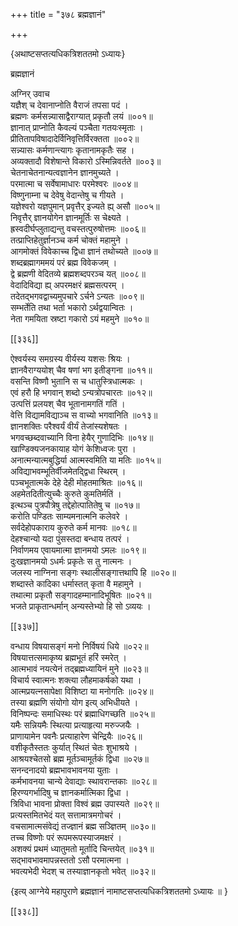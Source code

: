 +++
title = "३७८ ब्रह्मज्ञानं"

+++

\{अथाष्टसप्तत्यधिकत्रिशततमो ऽध्यायः\}

ब्रह्मज्ञानं  
    
अग्निर् उवाच  
यज्ञैश् च देवानाप्नोति वैराजं तपसा पदं ।  
ब्रह्मणः कर्मसन्न्यासाद्वैराग्यात् प्रकृतौ लयं   ॥००१॥  
ज्ञानात् प्राप्नोति कैवल्यं पञ्चैता गतयःस्मृताः   ।  
प्रीतितापविषादादेर्विनिवृत्तिर्विरक्तता ॥००२॥  
सन्न्यासः कर्मणान्त्यागः कृतानामकृतैः सह   ।  
अव्यक्तादौ विशेषान्ते विकारो ऽस्मिन्निवर्तते ॥००३॥  
चेतनाचेतनान्यत्वज्ञानेन ज्ञानमुच्यते ।  
परमात्मा च सर्वेषामाधारः परमेश्वरः   ॥००४॥  
विष्णुनाम्ना च देवेषु वेदान्तेषु च गीयते ।  
यज्ञेश्वरो यज्ञपुमान् प्रवृत्तैर् इज्यते ह्य् असौ ॥००५॥  
निवृत्तैर् ज्ञानयोगेन ज्ञानमूर्तिः स चेक्ष्यते ।  
ह्रस्वदीर्घप्लुताद्यन्तु वचस्तत्पुरुषोत्तमः ॥००६॥  
तत्प्राप्तिहेतुर्ज्ञानञ्च कर्म चोक्तं महामुने ।  
आगमोक्तं विवेकाच्च द्विधा ज्ञानं तथोच्यते ॥००७॥  
शब्दब्रह्मागममयं परं ब्रह्म विवेकजम् ।  
द्वे ब्रह्मणी वेदितव्ये ब्रह्मशब्दपरञ्च यत् ॥००८॥  
वेदादिविद्या ह्य् अपरमक्षरं ब्रह्मसत्परम् ।  
तदेतद्भगवद्वाच्यमुपचारे ऽर्चने ऽन्यतः ॥००९॥  
सम्भर्तेति तथा भर्ता भकारो ऽर्थद्वयान्वितः ।  
नेता गमयिता स्रष्टा गकारो ऽयं महमुने ॥०१०॥  

[[३३६]]
    
ऐश्वर्यस्य समग्रस्य वीर्यस्य यशसः श्रियः ।  
ज्ञानवैराग्ययोश् चैव षणां भग इतीङ्गना   ॥०११॥  
वसन्ति विष्णौ भुतानि स च धातुस्त्रिधात्मकः ।  
एवं हरौ हि भगवान् शब्दो ऽन्यत्रोपचारतः ॥०१२॥  
उत्पत्तिं प्रलयश् चैव भूतानामगतिं गतिं ।  
वेत्ति विद्यामविद्याञ्च स वाच्यो भगवानिति ॥०१३॥  
ज्ञानशक्तिः परैश्वर्यं वीर्यं तेजांस्यशेषतः   ।  
भगवच्छब्दवाच्यानि विना हेयैर् गुणादिभिः ॥०१४॥  
खाण्डिक्यजनकायाह योगं केशिध्वजः पुरा ।  
अनात्मन्यात्मबुद्धिर्या आत्मस्वमिति या मतिः ॥०१५॥  
अविद्याभवम्भूतिर्वीजमेतद्द्विधा स्थिरम् ।  
पञ्चभूतात्मके देहे देही मोहतमाश्रितः ॥०१६॥  
अहमेतदितीत्युच्चैः कुरुते कुमतिर्मतिं ।  
इत्थञ्च पुत्रपौत्रेषु तद्देहोत्पातितेषु च ॥०१७॥  
करोति पण्डितः साम्यमनात्मनि कलेवरे ।  
सर्वदेहोपकाराय कुरुते कर्म मानवः ॥०१८॥  
देहश्चान्यो यदा पुंसस्तदा बन्धाय तत्परं ।  
निर्वाणमय एवायमात्मा ज्ञानमयो ऽमलः ॥०१९॥  
दुःखज्ञानमयो ऽधर्मः प्रकृतेः स तु नात्मनः   ।  
जलस्य नाग्निना सङ्गः स्थालीसङ्गात्तथापि हि ॥०२०॥  
शब्दास्ते कादिका धर्मास्तत् कृता वै महामुने ।  
तथात्मा प्रकृतौ सङ्गादहम्मानादिभूषितः   ॥०२१॥  
भजते प्राकृतान्धर्मान् अन्यस्तेभ्यो हि सो ऽव्ययः ।  

[[३३७]]
    
वन्धाय विषयासङ्गं मनो निर्विषयं धिये ॥०२२॥  
विषयात्तत्समाकृष्य ब्रह्मभूतं हरिं स्मरेत्   ।  
आत्मभावं नयत्येनं तद्ब्रह्मध्यायिनं मुने ॥०२३॥  
विचार्य स्वात्मनः शक्त्या लौहमाकर्षको यथा ।  
आत्मप्रयत्नसापेक्षा विशिष्टा या मनोगतिः ॥०२४॥  
तस्या ब्रह्मणि संयोगो योग इत्य् अभिधीयते ।  
विनिष्पन्दः समाधिस्थः परं ब्रह्माधिगच्छति   ॥०२५॥  
यमैः सन्नियमैः स्थित्या प्रत्याहृत्या मरुज्जयैः   ।  
प्राणायामेन पवनैः प्रत्याहारेण चेन्द्रियैः   ॥०२६॥  
वशीकृतैस्ततः कुर्यात् स्थितं चेतः शुभाश्रये   ।  
आश्रयश्चेतसो ब्रह्म मूर्तञ्चामूर्तकं द्विधा   ॥०२७॥  
सनन्दनादयो ब्रह्मभावभावनया युताः ।  
कर्मभावनया चान्ये देवाद्याः स्थावरान्तकाः   ॥०२८॥  
हिरण्यगर्भादिषु च ज्ञानकर्मात्मिका द्विधा ।  
त्रिविधा भावना प्रोक्ता विश्वं ब्रह्म उपास्यते ॥०२९॥  
प्रत्यस्तमितभेदं यत् सत्तामात्रमगोचरं ।  
वचसामात्मसंवेद्यं तज्ज्ञानं ब्रह्म सञ्ज्ञितम्   ॥०३०॥  
तच्च विष्णोः परं रूपमरूपस्याजमक्षरं   ।  
अशक्यं प्रथमं ध्यातुमतो मूर्तादि चिन्तयेत् ॥०३१॥  
सद्भावभावमापन्नस्ततो ऽसौ परमात्मना ।  
भवत्यभेदी भेदश् च तस्याज्ञानकृतो भवेत् ॥०३२॥  
    
\{इत्य् आग्नेये महापुराणे ब्रह्मज्ञानं नामाष्टसप्तत्यधिकत्रिशततमो ऽध्यायः ॥  }

[[३३८]]
    